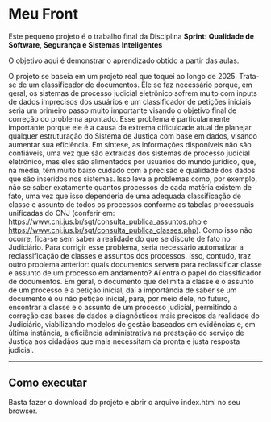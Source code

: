 # Meu Front

Este pequeno projeto é o trabalho final da Disciplina **Sprint: Qualidade de Software, Segurança e Sistemas Inteligentes** 

O objetivo aqui é demonstrar o aprendizado obtido a partir das aulas.

O projeto se baseia em um projeto real que toquei ao longo de 2025. Trata-se de um classificador de documentos. Ele se faz necessário porque, em
geral, os sistemas de processo judicial eletrônico sofrem muito com inputs de dados imprecisos dos usuários e um classificador de petições iniciais
seria um primeiro passo muito importante visando o objetivo final de correção do problema apontado. Esse problema é particularmente importante porque
ele é a causa da extrema dificuldade atual de planejar qualquer estruturação do Sistema de Justiça com base em dados, visando aumentar sua eficiência.
Em síntese, as informações disponíveis não são confiáveis, uma vez que são extraídas dos sistemas de processo judicial eletrônico, mas eles são 
alimentados por usuários do mundo jurídico, que, na média, têm muito baixo cuidado com a precisão e qualidade dos dados que são inseridos nos sistemas.
Isso leva a problemas como, por exemplo, não se saber exatamente quantos processos de cada matéria existem de fato, uma vez que isso dependeria de 
uma adequada classificação de classe e assunto de todos os processos conforme as tabelas processuais unificadas do CNJ 
(conferir em: <https://www.cnj.jus.br/sgt/consulta_publica_assuntos.php> e <https://www.cnj.jus.br/sgt/consulta_publica_classes.php>).
Como isso não ocorre, fica-se sem saber a realidade do que se discute de fato no Judiciário. Para corrigir esse problema, seria necessário automatizar
a reclassificação de classes e assuntos dos processos. Isso, contudo, traz outro problema anterior: quais documentos servem para reclassificar classe
e assunto de um processo em andamento? Aí entra o papel do classificador de documentos. Em geral, o documento que delimita a classe e o assunto de um
processo é a petição inicial, daí a importância de saber se um documento é ou não petição inicial, para, por meio dele, no futuro, encontrar a classe
e o assunto de um processo judicial, permitindo a correção das bases de dados e diagnósticos mais precisos da realidade do Judiciário, viabilizando
modelos de gestão baseados em evidências e, em última instância, a eficiência administrativa na prestação do serviço de Justiça aos cidadãos que mais
necessitam da pronta e justa resposta judicial.

---
## Como executar

Basta fazer o download do projeto e abrir o arquivo index.html no seu browser.
